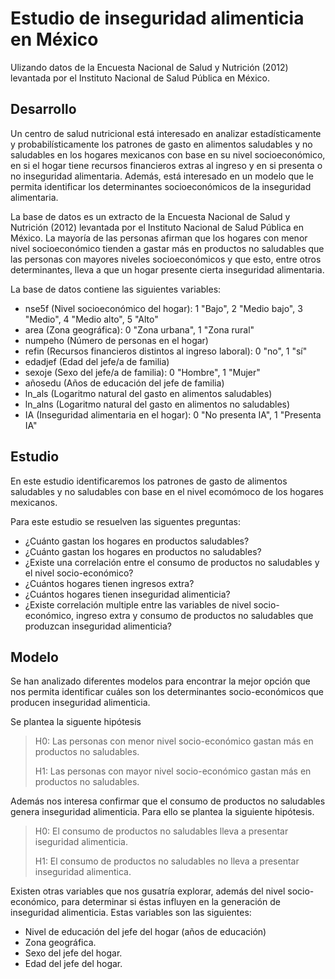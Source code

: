 # Estudio de inseguridad alimenticia en México
Ulizando datos de la Encuesta Nacional de Salud y Nutrición (2012) levantada por el Instituto Nacional de Salud Pública en México. 

## Desarrollo

Un centro de salud nutricional está interesado en analizar estadísticamente y probabilísticamente los patrones de gasto en alimentos saludables y no saludables en los hogares mexicanos con base en su nivel socioeconómico, en si el hogar tiene recursos financieros extras al ingreso y en si presenta o no inseguridad alimentaria. Además, está interesado en un modelo que le permita identificar los determinantes socioeconómicos de la inseguridad alimentaria.

La base de datos es un extracto de la Encuesta Nacional de Salud y Nutrición (2012) levantada por el Instituto Nacional de Salud Pública en México. La mayoría de las personas afirman que los hogares con menor nivel socioeconómico tienden a gastar más en productos no saludables que las personas con mayores niveles socioeconómicos y que esto, entre otros determinantes, lleva a que un hogar presente cierta inseguridad alimentaria.

La base de datos contiene las siguientes variables:

- nse5f (Nivel socioeconómico del hogar): 1 "Bajo", 2 "Medio bajo", 3 "Medio", 4 "Medio alto", 5 "Alto"
- area (Zona geográfica): 0 "Zona urbana", 1 "Zona rural"
- numpeho (Número de personas en el hogar)
- refin (Recursos financieros distintos al ingreso laboral): 0 "no", 1 "sí"
- edadjef (Edad del jefe/a de familia)
- sexoje (Sexo del jefe/a de familia): 0 "Hombre", 1 "Mujer"
- añosedu (Años de educación del jefe de familia)
- ln_als (Logaritmo natural del gasto en alimentos saludables)
- ln_alns (Logaritmo natural del gasto en alimentos no saludables)
- IA (Inseguridad alimentaria en el hogar): 0 "No presenta IA", 1 "Presenta IA"

## Estudio
En este estudio identificaremos los patrones de gasto de alimentos saludables y no saludables con base en el nivel ecomómoco de los hogares mexicanos. 

Para este estudio se resuelven las siguentes preguntas:

- ¿Cuánto gastan los hogares en productos saludables?
- ¿Cuánto gastan los hogares en productos no saludables?
- ¿Existe una correlación entre el consumo de productos no saludables y el nivel socio-económico?
- ¿Cuántos hogares tienen ingresos extra?
- ¿Cuántos hogares tienen inseguridad alimenticia?
- ¿Existe correlación multiple entre las variables de nivel socio-económico, ingreso extra y consumo de productos no saludables que produzcan inseguridad alimenticia?

## Modelo
Se han analizado diferentes modelos para encontrar la mejor opción que nos permita identificar cuáles son los determinantes socio-económicos que producen inseguridad alimenticia. 

Se plantea la siguente hipótesis

> H0: Las personas con menor nivel socio-económico gastan más en productos no saludables.
>
> H1: Las personas con mayor nivel socio-económico gastan más en productos no saludables.

Además nos interesa confirmar que el consumo de productos no saludables genera inseguridad alimenticia. Para ello se plantea la siguiente hipótesis. 

> H0: El consumo de productos no saludables lleva a presentar iseguridad alimenticia.
>
> H1: El consumo de productos no saludables no lleva a presentar inseguridad alimentica. 

Existen otras variables que nos gusatría explorar, además del nivel socio-económico, para determinar si éstas influyen en la generación de inseguridad alimenticia. Estas variables son las siguientes:

- Nivel de educación del jefe del hogar (años de educación)
- Zona geográfica.
- Sexo del jefe del hogar.
- Edad del jefe del hogar. 


